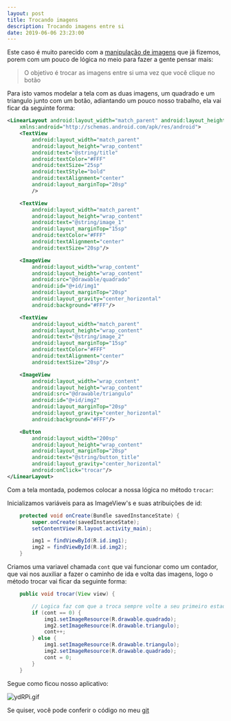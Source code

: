 ```yaml
---
layout: post
title: Trocando imagens
description: Trocando imagens entre si
date: 2019-06-06 23:23:00
---
```


Este caso é muito parecido com a [manipulação de imagens](https://yuribreion1.github.io/blog/android/android-aula2-manipulando-img/) que já fizemos, porem com um pouco de lógica no meio para fazer a gente pensar mais:

> O objetivo é trocar as imagens entre si uma vez que você clique no botão

Para isto vamos modelar a tela com as duas imagens, um quadrado e um triangulo junto com um botão, adiantando um pouco nosso trabalho, ela vai ficar da seguinte forma:

``` xml
<LinearLayout android:layout_width="match_parent" android:layout_height="match_parent" android:orientation="vertical" android:background="@color/colorPrimary"
    xmlns:android="http://schemas.android.com/apk/res/android">
    <TextView
        android:layout_width="match_parent"
        android:layout_height="wrap_content"
        android:text="@string/title"
        android:textColor="#FFF"
        android:textSize="25sp"
        android:textStyle="bold"
        android:textAlignment="center"
        android:layout_marginTop="20sp"
        />

    <TextView
        android:layout_width="match_parent"
        android:layout_height="wrap_content"
        android:text="@string/image_1"
        android:layout_marginTop="15sp"
        android:textColor="#FFF"
        android:textAlignment="center"
        android:textSize="20sp"/>

    <ImageView
        android:layout_width="wrap_content"
        android:layout_height="wrap_content"
        android:src="@drawable/quadrado"
        android:id="@+id/img1"
        android:layout_marginTop="20sp"
        android:layout_gravity="center_horizontal"
        android:background="#FFF"/>

    <TextView
        android:layout_width="match_parent"
        android:layout_height="wrap_content"
        android:text="@string/image_2"
        android:layout_marginTop="15sp"
        android:textColor="#FFF"
        android:textAlignment="center"
        android:textSize="20sp"/>

    <ImageView
        android:layout_width="wrap_content"
        android:layout_height="wrap_content"
        android:src="@drawable/triangulo"
        android:id="@+id/img2"
        android:layout_marginTop="20sp"
        android:layout_gravity="center_horizontal"
        android:background="#FFF"/>

    <Button
        android:layout_width="200sp"
        android:layout_height="wrap_content"
        android:layout_marginTop="20sp"
        android:text="@string/button_title"
        android:layout_gravity="center_horizontal"
        android:onClick="trocar"/>
</LinearLayout>
```

Com a tela montada, podemos colocar a nossa lógica no método `trocar`:

Inicializamos variáveis para as ImageView's e suas atribuições de id:

``` java
    protected void onCreate(Bundle savedInstanceState) {
        super.onCreate(savedInstanceState);
        setContentView(R.layout.activity_main);

        img1 = findViewById(R.id.img1);
        img2 = findViewById(R.id.img2);
    }
```

Criamos uma variavel chamada `cont` que vai funcionar como um contador, que vai nos auxiliar a fazer o caminho de ida e volta das imagens, logo o método trocar vai ficar da seguinte forma:

``` java
    public void trocar(View view) {

        // Logica faz com que a troca sempre volte a seu primeiro estado onde cont é = 0
        if (cont == 0) {
            img1.setImageResource(R.drawable.quadrado);
            img2.setImageResource(R.drawable.triangulo);
            cont++;
        } else {
            img1.setImageResource(R.drawable.triangulo);
            img2.setImageResource(R.drawable.quadrado);
            cont = 0;
        }
    }
```

Segue como ficou nosso aplicativo:

![ydRPi.gif](https://a.imge.to/2019/06/07/ydRPi.gif)

Se quiser, você pode conferir o código no meu [git](https://github.com/yuribreion1/Desafio4)
